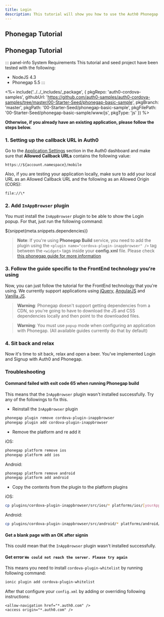 ```yaml
---
title: Login
description: This tutorial will show you how to use the Auth0 Phonegap SDK to add authentication and authorization to your mobile app.
---
```


## Phonegap Tutorial

## Phonegap Tutorial
::: panel-info System Requirements
This tutorial and seed project have been tested with the following:

* NodeJS 4.3
* Phonegap 5.5
:::

<%= include('../../_includes/_package', {
  pkgRepo: 'auth0-cordova-samples',
  githubUrl: 'https://github.com/auth0-samples/auth0-cordova-samples/tree/master/00-Starter-Seed/phonegap-basic-sample',
  pkgBranch: 'master',
  pkgPath: '00-Starter-Seed/phonegap-basic-sample',
  pkgFilePath: '00-Starter-Seed/phonegap-basic-sample/www/js',
  pkgType: 'js'
}) %>

**Otherwise, if you already have an existing application, please follow the steps below.**

### 1. Setting up the callback URL in Auth0



<div class="setup-callback">
<p>Go to the <a href="${uiAppSettingsURL}">Application Settings</a> section in the Auth0 dashboard and make sure that <b>Allowed Callback URLs</b> contains the following value:</p>

<pre><code>https://${account.namespace}/mobile</pre></code>

<p>Also, if you are testing your application locally, make sure to add your local URL as an Allowed Callback URL and the following as an Allowed Origin (CORS):</p>

<pre><code>file://\*</code></pre>

</div>

### 2. Add `InAppBrowser` plugin

You must install the `InAppBrowser` plugin to be able to show the Login popup. For that, just run the following command:

${snippet(meta.snippets.dependencies)}

> **Note**: If you're using __Phonegap Build__ service, you need to add the plugin using the `<plugin name="cordova-plugin-inappbrowser" />` tag between the `<widget>` tags inside your __config.xml__ file. Please check [this phonegap guide for more information](http://docs.build.phonegap.com/en_US/configuring_plugins.md.html#importing-config)

### 3. Follow the guide specific to the FrontEnd technology you're using

Now, you can just follow the tutorial for the FrontEnd technology that you're using. We currently support applications using [jQuery](/client-platforms/jquery), [AngularJS](/client-platforms/angularjs) and [Vanilla JS](/client-platforms/vanillajs).

> **Warning**: Phonegap doesn't support getting dependencies from a CDN, so you're going to have to download the JS and CSS dependencies locally and then point to the downloaded files.

> **Warning**: You must use `popup` mode when configuring an application with Phonegap. (All available guides currently do that by default)

### 4. Sit back and relax

Now it's time to sit back, relax and open a beer. You've implemented Login and Signup with Auth0 and Phonegap.

### Troubleshooting

#### Command failed with exit code 65 when running Phonegap build

This means that the `InAppBrowser` plugin wasn't installed successfully. Try any of the followings to fix this.

* Reinstall the `InAppBrowser` plugin

```bash
phonegap plugin remove cordova-plugin-inappbrowser
phonegap plugin add cordova-plugin-inappbrowser
```
* Remove the platform and re add it

iOS:

```bash
phonegap platform remove ios
phonegap platform add ios
```
Android:

```bash
phonegap platform remove android
phonegap platform add android
```

* Copy the contents from the plugin to the platform plugins

iOS:

```bash
cp plugins/cordova-plugin-inappbrowser/src/ios/* platforms/ios/[yourAppName]/Plugins/cordova-plugin-inappbrowser/
```
Android:
```bash
cp plugins/cordova-plugin-inappbrowser/src/android/* platforms/android/[yourAppName]/Plugins/cordova-plugin-inappbrowser/
```
#### Get a blank page with an OK after signin

This could mean that the `InAppBrowser` plugin wasn't installed successfully.

#### Get error `We could not reach the server. Please try again`

This means you need to install `cordova-plugin-whitelist` by running following command:

```bash
ionic plugin add cordova-plugin-whitelist
```

After that configure your `config.xml` by adding or overriding following instructions:

```
<allow-navigation href="*.auth0.com" />
<access origin="*.auth0.com" />
```
